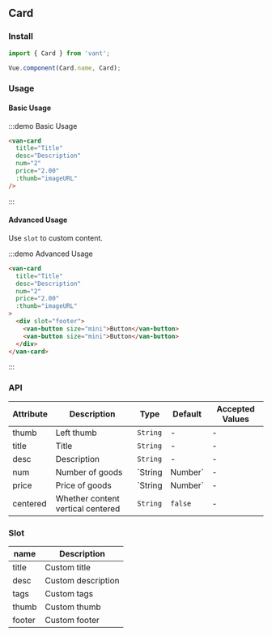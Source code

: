 <script>
export default {
  data() {
    return {
      imageURL: '//img.yzcdn.cn/upload_files/2017/07/02/af5b9f44deaeb68000d7e4a711160c53.jpg'
    }
  }
}
</script>

## Card

### Install
``` javascript
import { Card } from 'vant';

Vue.component(Card.name, Card);
```

### Usage

#### Basic Usage

:::demo Basic Usage
```html
<van-card
  title="Title"
  desc="Description"
  num="2"
  price="2.00"
  :thumb="imageURL"
/>
```
:::

#### Advanced Usage
Use `slot` to custom content.

:::demo Advanced Usage
```html
<van-card
  title="Title"
  desc="Description"  
  num="2"
  price="2.00"
  :thumb="imageURL"
>
  <div slot="footer">
    <van-button size="mini">Button</van-button>
    <van-button size="mini">Button</van-button>
  </div>
</van-card>
```
:::

### API

| Attribute | Description | Type | Default | Accepted Values |
|-----------|-----------|-----------|-------------|-------------|
| thumb | Left thumb | `String` | - | - |
| title | Title | `String` | - | - |
| desc | Description | `String` | - | - |
| num | Number of goods | `String | Number` | - | - |
| price | Price of goods | `String | Number` | - | - |
| centered | Whether content vertical centered | `String` | `false` | - |

### Slot

| name | Description |
|-----------|-----------|
| title | Custom title |
| desc | Custom description |
| tags | Custom tags |
| thumb | Custom thumb |
| footer | Custom footer |

